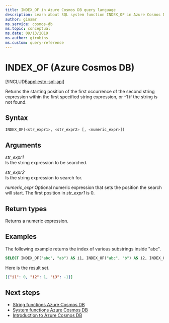 ```yaml
---
title: INDEX_OF in Azure Cosmos DB query language
description: Learn about SQL system function INDEX_OF in Azure Cosmos DB.
author: ginamr
ms.service: cosmos-db
ms.topic: conceptual
ms.date: 09/13/2019
ms.author: girobins
ms.custom: query-reference
---
```

# INDEX_OF (Azure Cosmos DB)
[!INCLUDE[appliesto-sql-api](includes/appliesto-sql-api.md)]

 Returns the starting position of the first occurrence of the second string expression within the first specified string expression, or -1 if the string is not found.  
  
## Syntax
  
```sql
INDEX_OF(<str_expr1>, <str_expr2> [, <numeric_expr>])  
```  
  
## Arguments
  
*str_expr1*  
   Is the string expression to be searched.  
  
*str_expr2*  
   Is the string expression to search for.  

*numeric_expr*
   Optional numeric expression that sets the position the search will start. The first position in *str_expr1* is 0. 
  
## Return types
  
  Returns a numeric expression.  
  
## Examples
  
  The following example returns the index of various substrings inside "abc".  
  
```sql
SELECT INDEX_OF("abc", "ab") AS i1, INDEX_OF("abc", "b") AS i2, INDEX_OF("abc", "c") AS i3 
```  
  
 Here is the result set.  
  
```json
[{"i1": 0, "i2": 1, "i3": -1}]  
```  

## Next steps

- [String functions Azure Cosmos DB](sql-query-string-functions.md)
- [System functions Azure Cosmos DB](sql-query-system-functions.md)
- [Introduction to Azure Cosmos DB](introduction.md)
